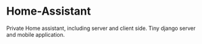# Home-Assistant
Private Home assistant, including server and client side.
Tiny django server and mobile application.
